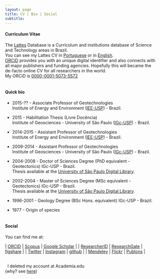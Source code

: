 ```yaml
---
layout: page
title: CV | Bio | Social 
subtitle: 
---
```


#### Curriculum Vitae
The [Lattes](http://lattes.cnpq.br/eng/) Database is a Curriculum and institutions database of Science and Technology areas in Brazil.  
You can see my Lattes CV in [Portuguese](http://lattes.cnpq.br/5846052449613692) or in [English](http://buscatextual.cnpq.br/buscatextual/visualizacv.do?metodo=apresentar&id=K4769337Z5&idiomaExibicao=2).  
[ORCiD](https://orcid.org) provides you with an unique digital identifier and also connects with all major publishers and funding agencies. Hopefully this will became the de-facto online CV for all researchers in the world.  
My ORCiD is [0000-0001-5073-5572](http://orcid.org/0000-0001-5073-5572)
&nbsp;  
&nbsp;  
#### Quick bio

- 2015-?? - Associate Professor of Geotechnologies  
Institute of Energy and Environment ([IEE-USP](http://www.iee.usp.br)) - Brazil.  

- 2015 - Habilitation Thesis (Livre Docência)  
Institute of Geosciences - University of São Paulo ([IGc-USP](http://www.igc.usp.br)) - Brazil.  

- 2014-2015 - Assistant Professor of Geotechnologies  
Institute of Energy and Environment ([IEE-USP](http://www.iee.usp.br)) - Brazil.   

- 2009-2014 - Assistant Professor of Geotechnologies  
Institute of Geosciences - University of São Paulo ([IGc-USP](http://www.igc.usp.br)) - Brazil.  

- 2004-2008 - Doctor of Sciences Degree (PhD equivalent - Geotectonics) IGc-USP - Brazil.  
Thesis available at the [University of São Paulo Digital Library](http://www.teses.usp.br/teses/disponiveis/44/44141/tde-03022009-141229/pt-br.php).  

- 2002-2004 - Master of Sciences Degree (MSc equivalent - Geotectonics) IGc-USP - Brazil.  
Thesis available at the [University of São Paulo Digital Library](http://www.teses.usp.br/teses/disponiveis/44/44134/tde-10082006-155540/pt-br.php).  

- 1996-2001 - Geology Degree (BSc Hons. equivalent) IGc-USP - Brazil.  

- 1977 - Origin of species  
&nbsp;  


#### Social
You can find me at:   

| [ORCID][ORCID]                | [Scopus][Scopus]              | [Google Scholar][Google Scholar]  |
| [ResearcherID][ResearcherID]  | [ResearchGate][ResearchGate]  | [figshare][figshare]              |
| [Twitter][Twitter]            | [Instagram][Instagram]        | [github][github]                  |
| [Mendeley][Mendeley]          | [Flickr][Flickr]              | [Publons][Publons]                |


<!-- | [ORCID][ORCID]                    | [ScienceOpen][ScienceOpen]    | [Twitter][Twitter]     |
| [ResearcherID][ResearcherID]      | [Impactstory][Impactstory]    | [Flickr][Flickr]       |
| [Scopus][Scopus]                  | [Publons][Publons]            | [Instagram][Instagram] |
| [Google Scholar][Google Scholar]  | [ResearchGate][ResearchGate]  | [github][github]       |
| [figshare][figshare]              | [Mendeley][Mendeley]          |                        |
 -->
&nbsp;  
&nbsp; 
I deleted my account at Academia.edu  
(why? see [here](/2017-01-24-i-deleted-my-account-at-academia-edu/))





[ORCID]:http://orcid.org/0000-0001-5073-5572                                    
[ResearcherID]:http://www.researcherid.com/rid/A-9030-2008                      
[Scopus]:http://www.scopus.com/authid/detail.url?authorId=8577187300            
[Google Scholar]:http://scholar.google.com.br/citations?hl=en&user=V3s8mq4AAAAJ 

[ScienceOpen]:https://www.scienceopen.com/user/carlosgrohmann  
[Impactstory]:https://impactstory.org/u/0000-0001-5073-5572  
[Publons]:https://publons.com/author/233408/carlos-grohmann  
[ResearchGate]:https://www.researchgate.net/profile/Carlos_Grohmann/  
[Mendeley]:http://www.mendeley.com/profiles/carlos-grohmann/  
[figshare]:http://figshare.com/authors/Carlos_Grohmann/554217  
[github]:https://github.com/CarlosGrohmann  
  
[Twitter]:http://twitter.com/CarlosGrohmann  
[Flickr]:https://www.flickr.com/photos/carlosgrohmann  
[Instagram]:http://instagram.com/carlosgrohmann  












